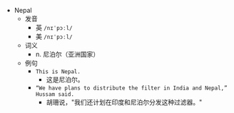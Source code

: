 - Nepal
  - 发音
    - 英 `/nɪˈpɔːl/`
    - 美 `/nɪˈpɔːl/`
  - 词义
    - n. 尼泊尔（亚洲国家）
  - 例句
    - `This is Nepal.`
      - 这是尼泊尔。
    - `“We have plans to distribute the filter in India and Nepal,” Hussam said.`
      - 胡珊说，"我们还计划在印度和尼泊尔分发这种过滤器。"

